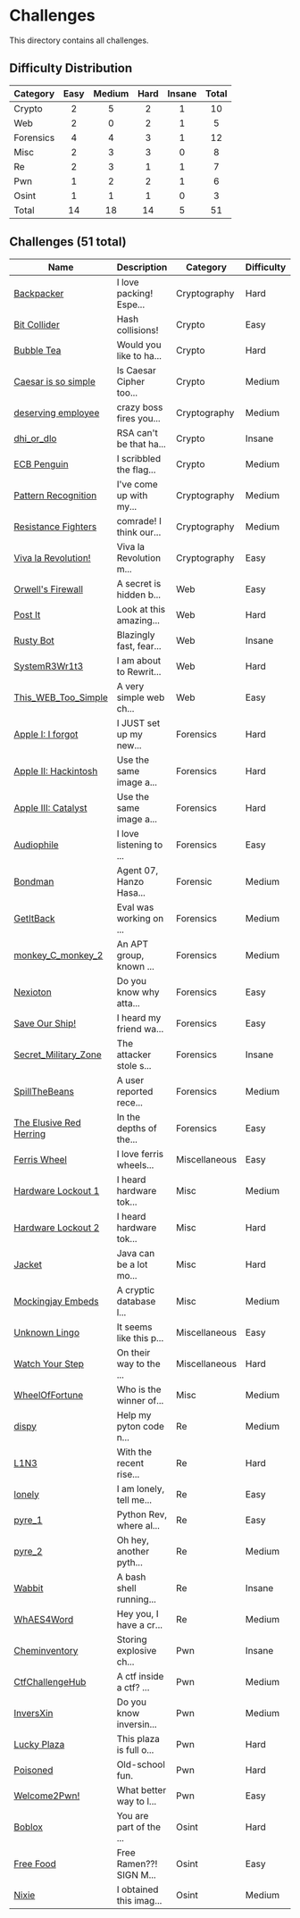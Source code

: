 # Challenges
This directory contains all challenges.

## Difficulty Distribution
| Category | Easy | Medium | Hard | Insane | Total |
| -------- |:----:|:------:|:----:|:------:|:-----:|
| Crypto | 2 | 5 | 2 | 1 | 10 |
| Web | 2 | 0 | 2 | 1 | 5 |
| Forensics | 4 | 4 | 3 | 1 | 12 |
| Misc | 2 | 3 | 3 | 0 | 8 |
| Re | 2 | 3 | 1 | 1 | 7 |
| Pwn | 1 | 2 | 2 | 1 | 6 |
| Osint | 1 | 1 | 1 | 0 | 3 |
| Total | 14 | 18 | 14 | 5 | 51 |


## Challenges (51 total)
| Name | Description | Category | Difficulty | Author |
| ---- | ----------- | -------- | ---------- | ------ |
| [Backpacker](<./cryptography/Backpacker>) | I love packing! Espe... | Cryptography | Hard | Warri |
| [Bit Collider](<./crypto/Bit Collider>) | Hash collisions! | Crypto | Easy | Warri |
| [Bubble Tea](<./crypto/Bubble Tea>) | Would you like to ha... | Crypto | Hard | SpeedFox198 |
| [Caesar is so simple](<./crypto/Caesar is so simple>) | Is Caesar Cipher too... | Crypto | Medium | SpeedFox198 |
| [deserving employee](<./cryptography/deserving employee>) | crazy boss fires you... | Cryptography | Medium | Eugene |
| [dhi_or_dlo](<./crypto/dhi_or_dlo>) | RSA can't be that ha... | Crypto | Insane | Warri |
| [ECB Penguin](<./crypto/ECB Penguin>) | I scribbled the flag... | Crypto | Medium | SpeedFox198 |
| [Pattern Recognition](<./cryptography/Pattern Recognition>) | I've come up with my... | Cryptography | Medium | Andrew |
| [Resistance Fighters](<./cryptography/Resistance Fighters>) | comrade! I think our... | Cryptography | Medium | Jun Jie |
| [Viva la Revolution!](<./cryptography/Viva la Revolution!>) | Viva la Revolution m... | Cryptography | Easy | Jun Jie |
| [Orwell's Firewall](<./web/Orwell's Firewall>) | A secret is hidden b... | Web | Easy | Hu Bowen |
| [Post It](<./web/Post It>) | Look at this amazing... | Web | Hard | JusCodin |
| [Rusty Bot](<./web/Rusty Bot>) | Blazingly fast, fear... | Web | Insane | flyyee |
| [SystemR3Wr1t3](<./web/SystemR3Wr1t3>) | I am about to Rewrit... | Web | Hard | Carl Voller |
| [This_WEB_Too_Simple](<./web/This_WEB_Too_Simple>) | A very simple web ch... | Web | Easy | Liew Wen Yu |
| [Apple I: I forgot](<./forensics/Apple I: I forgot>) | I JUST set up my new... | Forensics | Hard | Carl Voller |
| [Apple II: Hackintosh](<./forensics/Apple II: Hackintosh>) | Use the same image a... | Forensics | Hard | Carl Voller |
| [Apple III: Catalyst](<./forensics/Apple III: Catalyst>) | Use the same image a... | Forensics | Hard | Carl Voller |
| [Audiophile](<./forensics/Audiophile>) | I love listening to ... | Forensics | Easy | Jun Jie |
| [Bondman](<./forensic/Bondman>) | Agent 07, Hanzo Hasa... | Forensic | Medium | Alden |
| [GetItBack](<./forensics/GetItBack>) | Eval was working on ... | Forensics | Medium | n00bth3b0x |
| [monkey_C_monkey_2](<./forensics/monkey_C_monkey_2>) | An APT group, known ... | Forensics | Medium | gatari |
| [Nexioton](<./forensics/Nexioton>) | Do you know why atta... | Forensics | Easy | n00bth3b0x |
| [Save Our Ship!](<./forensics/Save Our Ship!>) | I heard my friend wa... | Forensics | Easy | Kairos |
| [Secret_Military_Zone](<./forensics/Secret_Military_Zone>) | The attacker stole s... | Forensics | Insane | n00bth3b0x |
| [SpillTheBeans](<./forensics/SpillTheBeans>) | A user reported rece... | Forensics | Medium | n00bth3b0x |
| [The Elusive Red Herring](<./forensics/The Elusive Red Herring>) | In the depths of the... | Forensics | Easy | Jun Jie |
| [Ferris Wheel](<./miscellaneous/Ferris Wheel>) | I love ferris wheels... | Miscellaneous | Easy | Jun Jie |
| [Hardware Lockout 1](<./misc/Hardware Lockout 1>) | I heard hardware tok... | Misc | Medium | Jon Chiang (CSIT) |
| [Hardware Lockout 2](<./misc/Hardware Lockout 2>) | I heard hardware tok... | Misc | Hard | Jon Chiang (CSIT) |
| [Jacket](<./misc/Jacket>) | Java can be a lot mo... | Misc | Hard | Carl Voller |
| [Mockingjay Embeds](<./misc/Mockingjay Embeds>) | A cryptic database l... | Misc | Medium | Kairos |
| [Unknown Lingo](<./miscellaneous/Unknown Lingo>) | It seems like this p... | Miscellaneous | Easy | Jun Jie |
| [Watch Your Step](<./miscellaneous/Watch Your Step>) | On their way to the ... | Miscellaneous | Hard | Mark Bosco |
| [WheelOfFortune](<./misc/WheelOfFortune>) | Who is the winner of... | Misc | Medium | n00bth3b0x |
| [dispy](<./re/dispy>) | Help my pyton code n... | Re | Medium | Warri |
| [L1N3](<./re/L1N3>) | With the recent rise... | Re | Hard | Warri |
| [lonely](<./re/lonely>) | I am lonely, tell me... | Re | Easy | Chen Heyu |
| [pyre_1](<./re/pyre_1>) | Python Rev, where al... | Re | Easy | Warri |
| [pyre_2](<./re/pyre_2>) | Oh hey, another pyth... | Re | Medium | Warri |
| [Wabbit](<./re/Wabbit>) | A bash shell running... | Re | Insane | Carl Voller |
| [WhAES4Word](<./re/WhAES4Word>) | Hey you, I have a cr... | Re | Medium | leezhiwei |
| [Cheminventory](<./pwn/Cheminventory>) | Storing explosive ch... | Pwn | Insane | Kaligula |
| [CtfChallengeHub](<./pwn/CtfChallengeHub>) | A ctf inside a ctf? ... | Pwn | Medium | Warri |
| [InversXin](<./pwn/InversXin>) | Do you know inversin... | Pwn | Medium | Etitg-liau |
| [Lucky Plaza](<./pwn/Lucky Plaza>) | This plaza is full o... | Pwn | Hard | flyyee |
| [Poisoned](<./pwn/Poisoned>) | Old-school fun. | Pwn | Hard | flyyee |
| [Welcome2Pwn!](<./pwn/Welcome2Pwn!>) | What better way to l... | Pwn | Easy | Kaligula |
| [Boblox](<./osint/Boblox>) | You are part of the ... | Osint | Hard | Sora |
| [Free Food](<./osint/Free Food>) | Free Ramen??! SIGN M... | Osint | Easy | SpeedFox198 |
| [Nixie](<./osint/Nixie>) | I obtained this imag... | Osint | Medium | n00bth3b0x |
